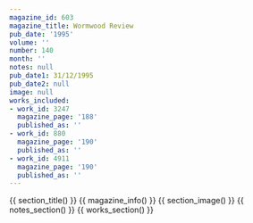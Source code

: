 ```yaml
---
magazine_id: 603
magazine_title: Wormwood Review
pub_date: '1995'
volume: ''
number: 140
month: ''
notes: null
pub_date1: 31/12/1995
pub_date2: null
image: null
works_included:
- work_id: 3247
  magazine_page: '188'
  published_as: ''
- work_id: 880
  magazine_page: '190'
  published_as: ''
- work_id: 4911
  magazine_page: '190'
  published_as: ''
---
```


{{ section_title() }}
{{ magazine_info() }}
{{ section_image() }}
{{ notes_section() }}
{{ works_section() }}
